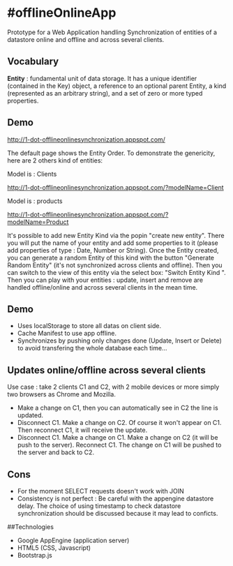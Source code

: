#offlineOnlineApp
================


Prototype for a Web Application handling Synchronization of entities of a datastore online and offline and across several clients.

## Vocabulary
<b>Entity</b> : fundamental unit of data storage. It has a unique identifier (contained in the Key) object, a reference to an optional parent Entity, a kind (represented as an arbitrary string), and a set of zero or more typed properties.

## Demo

http://1-dot-offlineonlinesynchronization.appspot.com/

The default page shows the Entity Order. To demonstrate the genericity, here are 2 others kind of entities:

Model is : Clients

http://1-dot-offlineonlinesynchronization.appspot.com/?modelName=Client

Model is : products

http://1-dot-offlineonlinesynchronization.appspot.com/?modelName=Product

It's possible to add new Entity Kind via the popin "create new entity". There you will put the name of your entity and add some properties to it (please add properties of type : Date, Number or String).
Once the Entity created, you can generate a random Entity of this kind with the button "Generate Random Entity" (it's not synchronized across clients and offline).
Then you can switch to the view of this entity via the select box: "Switch Entity Kind ". 
Then you can play with your entities : update, insert and remove are handled offline/online and across several clients in the mean time.


## Demo
- Uses localStorage to store all datas on client side.
- Cache Manifest to use app offline.
- Synchronizes by pushing only changes done (Update, Insert or Delete) to avoid transfering the whole database each time...

## Updates online/offline across several clients
Use case : take 2 clients C1 and C2, with 2 mobile devices or more simply two browsers as Chrome and Mozilla.
- Make a change on C1, then you can automatically see in C2 the line is updated.
- Disconnect C1. Make a change on C2. Of course it won't appear on C1. Then reconnect C1, it will receive the update.
- Disconnect C1. Make a change on C1. Make a change on C2 (it will be push to the server). Reconnect C1. The change on C1 will be pushed to the server and back to C2.


## Cons
- For the moment SELECT requests doesn't work with JOIN
- Consistency is not perfect : Be careful with the appengine datastore delay. The choice of using timestamp to check datastore synchronization should be discussed because it may lead to conficts.

##Technologies
- Google AppEngine (application server)
- HTML5 (CSS, Javascript)
- Bootstrap.js

